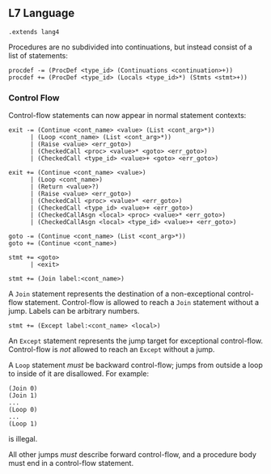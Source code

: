 ## L7 Language

```grammar
.extends lang4
```

Procedures are no subdivided into continuations, but instead consist of a list of statements:

```grammar
procdef -= (ProcDef <type_id> (Continuations <continuation>+))
procdef += (ProcDef <type_id> (Locals <type_id>*) (Stmts <stmt>+))
```

### Control Flow

Control-flow statements can now appear in normal statement contexts:

```grammar
exit -= (Continue <cont_name> <value> (List <cont_arg>*))
      | (Loop <cont_name> (List <cont_arg>*))
      | (Raise <value> <err_goto>)
      | (CheckedCall <proc> <value>* <goto> <err_goto>)
      | (CheckedCall <type_id> <value>+ <goto> <err_goto>)

exit += (Continue <cont_name> <value>)
      | (Loop <cont_name>)
      | (Return <value>?)
      | (Raise <value> <err_goto>)
      | (CheckedCall <proc> <value>* <err_goto>)
      | (CheckedCall <type_id> <value>+ <err_goto>)
      | (CheckedCallAsgn <local> <proc> <value>* <err_goto>)
      | (CheckedCallAsgn <local> <type_id> <value>+ <err_goto>)

goto -= (Continue <cont_name> (List <cont_arg>*))
goto += (Continue <cont_name>)

stmt += <goto>
      | <exit>
```

```grammar
stmt += (Join label:<cont_name>)
```

A `Join` statement represents the destination of a non-exceptional control-
flow statement. Control-flow is allowed to reach a `Join` statement without a
jump. Labels can be arbitrary numbers.

```grammar
stmt += (Except label:<cont_name> <local>)
```

An `Except` statement represents the jump target for exceptional control-flow.
Control-flow is *not* allowed to reach an `Except` without a jump.

A `Loop` statement *must* be backward control-flow; jumps from outside a loop
to inside of it are disallowed. For example:
```
(Join 0)
(Join 1)
...
(Loop 0)
...
(Loop 1)
```
is illegal.

All other jumps *must* describe forward control-flow, and a procedure body must
end in a control-flow statement.
